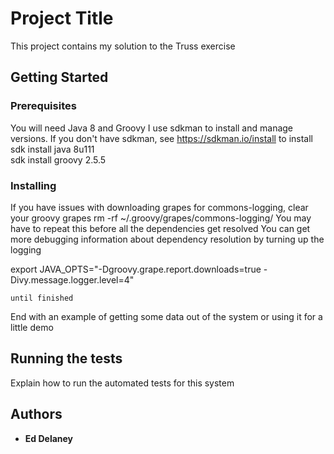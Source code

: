# Project Title

This project contains my solution to the Truss exercise  

## Getting Started



### Prerequisites

You will need Java 8 and Groovy
I use sdkman to install and manage versions. If you don't have sdkman, see https://sdkman.io/install to install  
sdk install java 8u111  
sdk install groovy 2.5.5  


### Installing

If you have issues with downloading grapes for commons-logging, clear your groovy grapes
rm -rf  ~/.groovy/grapes/commons-logging/
You may have to repeat this before all the dependencies get resolved
You can get more debugging information about dependency resolution by turning up the logging

export JAVA_OPTS="-Dgroovy.grape.report.downloads=true -Divy.message.logger.level=4"

```
until finished
```

End with an example of getting some data out of the system or using it for a little demo

## Running the tests

Explain how to run the automated tests for this system


## Authors

* **Ed Delaney** 


